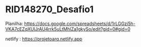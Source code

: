 # RID148270_Desafio1

Planilha: https://docs.google.com/spreadsheets/d/1rLGGzi5h-VKA7cEZqXUlJrAU4rrk5uLtMhlZa1gkySo/edit?gid=0#gid=0

netlify : https://projetoarq.netlify.app
